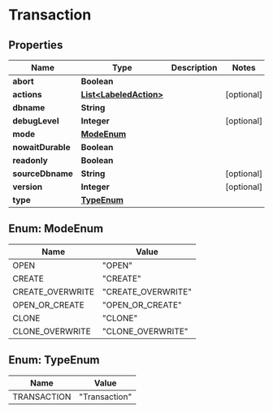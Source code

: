 

# Transaction

## Properties

Name | Type | Description | Notes
------------ | ------------- | ------------- | -------------
**abort** | **Boolean** |  | 
**actions** | [**List&lt;LabeledAction&gt;**](LabeledAction.md) |  |  [optional]
**dbname** | **String** |  | 
**debugLevel** | **Integer** |  |  [optional]
**mode** | [**ModeEnum**](#ModeEnum) |  | 
**nowaitDurable** | **Boolean** |  | 
**readonly** | **Boolean** |  | 
**sourceDbname** | **String** |  |  [optional]
**version** | **Integer** |  |  [optional]
**type** | [**TypeEnum**](#TypeEnum) |  | 



## Enum: ModeEnum

Name | Value
---- | -----
OPEN | &quot;OPEN&quot;
CREATE | &quot;CREATE&quot;
CREATE_OVERWRITE | &quot;CREATE_OVERWRITE&quot;
OPEN_OR_CREATE | &quot;OPEN_OR_CREATE&quot;
CLONE | &quot;CLONE&quot;
CLONE_OVERWRITE | &quot;CLONE_OVERWRITE&quot;



## Enum: TypeEnum

Name | Value
---- | -----
TRANSACTION | &quot;Transaction&quot;



